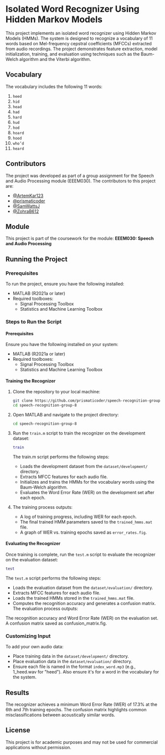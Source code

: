 # Isolated Word Recognizer Using Hidden Markov Models

This project implements an isolated word recognizer using Hidden Markov Models (HMMs). The system is designed to recognize a vocabulary of 11 words based on Mel-frequency cepstral coefficients (MFCCs) extracted from audio recordings. The project demonstrates feature extraction, model initialization, training, and evaluation using techniques such as the Baum-Welch algorithm and the Viterbi algorithm.

## Vocabulary

The vocabulary includes the following 11 words:

1. `heed`
2. `hid`
3. `head`
4. `had`
5. `hard`
6. `hud`
7. `hod`
8. `hoard`
9. `hood`
10. `who’d`
11. `heard`

## Contributors

The project was developed as part of a group assignment for the Speech and Audio Processing module (EEEM030). The contributors to this project are:

- [@ArtemKar123](https://github.com/ArtemKar123)
- [@prismaticoder](https://github.com/prismaticoder)
- [@SamWattsJ](https://github.com/SamWattsJ)
- [@ZohraB612](https://github.com/ZohraB612)

## Module

This project is part of the coursework for the module:
**EEEM030: Speech and Audio Processing**

## Running the Project

### Prerequisites

To run the project, ensure you have the following installed:

- MATLAB (R2021a or later)
- Required toolboxes:
  - Signal Processing Toolbox
  - Statistics and Machine Learning Toolbox

### Steps to Run the Script

#### Prerequisites

Ensure you have the following installed on your system:

- MATLAB (R2021a or later)
- Required toolboxes:
  - Signal Processing Toolbox
  - Statistics and Machine Learning Toolbox

#### Training the Recognizer

1. Clone the repository to your local machine:
   ```bash
   git clone https://github.com/prismaticoder/speech-recognition-group-8.git
   cd speech-recognition-group-8
   ```
2. Open MATLAB and navigate to the project directory:
   ```bash
   cd speech-recognition-group-8
   ```
3. Run the `train.m` script to train the recognizer on the development dataset:

   ```matlab
   train
   ```

   The train.m script performs the following steps:

   - Loads the development dataset from the `dataset/development/` directory.
   - Extracts MFCC features for each audio file.
   - Initializes and trains the HMMs for the vocabulary words using the Baum-Welch algorithm.
   - Evaluates the Word Error Rate (WER) on the development set after each epoch.

4. The training process outputs:

   - A log of training progress, including WER for each epoch.
   - The final trained HMM parameters saved to the `trained_hmms.mat` file.
   - A graph of WER vs. training epochs saved as `error_rates.fig`.

#### Evaluating the Recognizer

Once training is complete, run the `test.m` script to evaluate the recognizer on the evaluation dataset:

```matlab
test
```

The `test.m` script performs the following steps:

- Loads the evaluation dataset from the `dataset/evaluation/` directory.
- Extracts MFCC features for each audio file.
- Loads the trained HMMs stored in the `trained_hmms.mat` file.
- Computes the recognition accuracy and generates a confusion matrix.
  The evaluation process outputs:

The recognition accuracy and Word Error Rate (WER) on the evaluation set.
A confusion matrix saved as confusion_matrix.fig.

### Customizing Input

To add your own audio data:

- Place training data in the `dataset/development/` directory.
- Place evaluation data in the `dataset/evaluation/` directory.
- Ensure each file is named in the format `index_word.mp3` (e.g., 1_heed.wav for "heed"). Also ensure it's for a word in the vocabulary for the system.

## Results

The recognizer achieves a minimum Word Error Rate (WER) of 17.3% at the 6th and 7th training epochs. The confusion matrix highlights common misclassifications between acoustically similar words.

## License

This project is for academic purposes and may not be used for commercial applications without permission.
